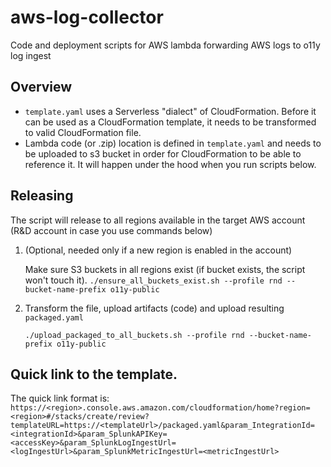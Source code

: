 # aws-log-collector
Code and deployment scripts for AWS lambda forwarding AWS logs to o11y log ingest

## Overview
* `template.yaml` uses a Serverless "dialect" of CloudFormation. Before it can be used as a CloudFormation template, it needs to be transformed to valid CloudFormation file.
* Lambda code (or .zip) location is defined in `template.yaml` and needs to be uploaded to s3 bucket in order for CloudFormation to be able to reference it. It will happen under the hood when you run scripts below.
 
## Releasing
The script will release to all regions available in the target AWS account (R&D account in case you use commands below)

1. (Optional, needed only if a new region is enabled in the account) 

    Make sure S3 buckets in all regions exist (if bucket exists, the script won't touch it).
   `./ensure_all_buckets_exist.sh --profile rnd --bucket-name-prefix o11y-public`
   
2. Transform the file, upload artifacts (code) and upload resulting `packaged.yaml`

   `./upload_packaged_to_all_buckets.sh --profile rnd --bucket-name-prefix o11y-public`
    
## Quick link to the template.

The quick link format is:
`https://<region>.console.aws.amazon.com/cloudformation/home?region=<region>#/stacks/create/review?templateURL=https://<templateUrl>/packaged.yaml&param_IntegrationId=<integrationId>&param_SplunkAPIKey=<accessKey>&param_SplunkLogIngestUrl=<logIngestUrl>&param_SplunkMetricIngestUrl=<metricIngestUrl>`

